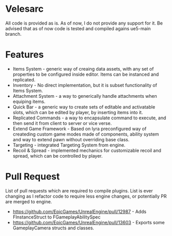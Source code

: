 # Velesarc

All code is provided as is. 
As of now, I do not provide any support for it.
Be advised that as of now code is tested and compiled agains ue5-main branch. 

# Features
* Items System - generic way of creaing data assets, with any set of properties to be configured inside editor. Items can be instanced and replicated.
* Inventory - No direct implementation, but it is subset functionality of Items System.
* Attachment System - a way to generically handle attachments when equiping items.
* Quick Bar - a generic way to create sets of editable and activatable slots, which can be edited by player, by inserting items into it.
* Replicated Commands - a way to encapsulate command to execute, and then send it from client to server or vice verse.
* Extend Game Framework - Based on lyra preconfigured way of createding custom game modes made of components, ability system and way to extend pawn without overriding base class.
* Targeting - integrated Targeting System from engine.
* Recoil & Spread - implemented mechanics for customizable recoil and spread, which can be controlled by player.

# Pull Request

List of pull requests which are required to compile plugins. List is ever changing as I refactor code to require less engine changes, or potentially PR are merged to engine.

* https://github.com/EpicGames/UnrealEngine/pull/12987 - Adds FInstanceStruct to FGameplayAbilitySpec
* https://github.com/EpicGames/UnrealEngine/pull/13603 - Exports some GameplayCamera structs and classes.
